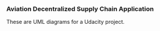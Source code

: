 ### Aviation Decentralized Supply Chain Application

These are UML diagrams for a Udacity project.  
